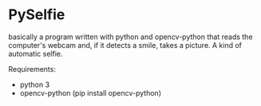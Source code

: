 # PySelfie
basically a program written with python and opencv-python that reads the computer's webcam and, if it detects a smile, takes a picture. A kind of automatic selfie.

Requirements:
  - python 3
  - opencv-python (pip install opencv-python)
